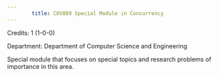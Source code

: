 ```yaml
---
        title: COV889 Special Module in Concurrency
---
```

Credits: 1 (1-0-0)

Department: Department of Computer Science and Engineering

Special module that focuses on special topics and research problems of importance in this area.